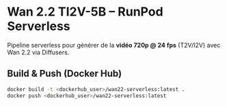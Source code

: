 # Wan 2.2 TI2V-5B – RunPod Serverless

Pipeline serverless pour générer de la **vidéo 720p @ 24 fps** (T2V/I2V) avec Wan 2.2 via Diffusers.

## Build & Push (Docker Hub)
```bash
docker build -t <dockerhub_user>/wan22-serverless:latest .
docker push <dockerhub_user>/wan22-serverless:latest